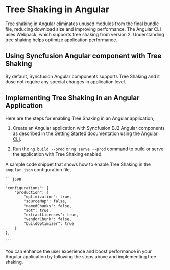 # Tree Shaking in Angular

Tree shaking in Angular eliminates unused modules from the final bundle file, reducing download size and improving performance. The Angular CLI uses Webpack, which supports tree shaking from version 2. Understanding tree shaking helps optimize application performance.

## Using Syncfusion Angular component with Tree Shaking

By default, Syncfusion Angular components supports Tree Shaking and it dose not require any special changes in application level.

## Implementing Tree Shaking in an Angular Application

Here are the steps for enabling Tree Shaking in an Angular application,

1. Create an Angular application with Syncfusion EJ2 Angular components as described in the [Getting Started](../getting-started/angular-cli/) documentation using the [Angular CLI](https://cli.angular.io/).

2. Run the `ng build --prod` or `ng serve --prod` command to build or serve the application with Tree Shaking enabled.

A sample code snippet that shows how to enable Tree Shaking in the `angular.json` configuration file,

    ```json

    "configurations": {
        "production": {
            "optimization": true,
            "sourceMap": false,
            "namedChunks": false,
            "aot": true,
            "extractLicenses": true,
            "vendorChunk": false,
            "buildOptimizer": true
        }
    },

    ```

You can enhance the user experience and boost performance in your Angular application by following the steps above and implementing tree shaking.